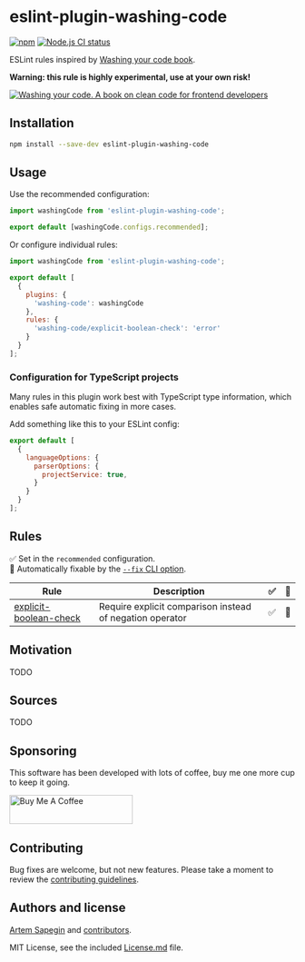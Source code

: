 # eslint-plugin-washing-code

[![npm](https://img.shields.io/npm/v/eslint-plugin-washing-code.svg)](https://www.npmjs.com/package/eslint-plugin-washing-code) [![Node.js CI status](https://github.com/sapegin/eslint-plugin-washing-code/workflows/Node.js%20CI/badge.svg)](https://github.com/sapegin/eslint-plugin-washing-code/actions)

ESLint rules inspired by [Washing your code book](https://sapegin.me/book/).

**Warning: this rule is highly experimental, use at your own risk!**

[![Washing your code. A book on clean code for frontend developers](https://sapegin.me/images/washing-code-github.jpg)](https://sapegin.me/book/)

## Installation

```bash
npm install --save-dev eslint-plugin-washing-code
```

## Usage

Use the recommended configuration:

```js
import washingCode from 'eslint-plugin-washing-code';

export default [washingCode.configs.recommended];
```

Or configure individual rules:

```js
import washingCode from 'eslint-plugin-washing-code';

export default [
  {
    plugins: {
      'washing-code': washingCode
    },
    rules: {
      'washing-code/explicit-boolean-check': 'error'
    }
  }
];
```

### Configuration for TypeScript projects

Many rules in this plugin work best with TypeScript type information, which enables safe automatic fixing in more cases.

Add something like this to your ESLint config:

```js
export default [
  {
    languageOptions: {
      parserOptions: {
        projectService: true,
      }
    }
  }
];
```

## Rules

✅ Set in the `recommended` configuration.\
🔧 Automatically fixable by the [`--fix` CLI option](https://eslint.org/docs/user-guide/command-line-interface#--fix).

| Rule | Description | ✅ | 🔧 |
| --- | --- | --- | --- |
| [explicit-boolean-check](docs/rules/explicit-boolean-check.md) | Require explicit comparison instead of negation operator | ✅ | 🔧 |

## Motivation

TODO

## Sources

TODO

## Sponsoring

This software has been developed with lots of coffee, buy me one more cup to keep it going.

<a href="https://www.buymeacoffee.com/sapegin" target="_blank"><img src="https://cdn.buymeacoffee.com/buttons/lato-orange.png" alt="Buy Me A Coffee" height="51" width="217"></a>

## Contributing

Bug fixes are welcome, but not new features. Please take a moment to review the [contributing guidelines](Contributing.md).

## Authors and license

[Artem Sapegin](https://sapegin.me) and [contributors](https://github.com/sapegin/eslint-plugin-washing-code/graphs/contributors).

MIT License, see the included [License.md](License.md) file.
